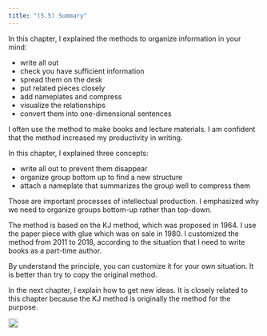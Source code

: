 ```yaml
---
title: "(5.5) Summary"
---
```


In this chapter, I explained the methods to organize information in your mind:

- write all out
- check you have sufficient information
- spread them on the desk
- put related pieces closely
- add nameplates and compress
- visualize the relationships
- convert them into one-dimensional sentences

I often use the method to make books and lecture materials. I am confident that the method increased my productivity in writing.

In this chapter, I explained three concepts:

- write all out to prevent them disappear
- organize group bottom up to find a new structure
- attach a nameplate that summarizes the group well to compress them

Those are important processes of intellectual production. I emphasized why we need to organize groups bottom-up rather than top-down.

The method is based on the KJ method, which was proposed in 1964. I use the paper piece with glue which was on sale in 1980. I customized the method from 2011 to 2018, according to the situation that I need to write books as a part-time author.

By understand the principle, you can customize it for your own situation. It is better than try to copy the original method.

In the next chapter, I explain how to get new ideas. It is closely related to this chapter because the KJ method is originally the method for the purpose.

<img src='https://scrapbox.io/api/pages/nishio-en/en/icon' alt='en.icon' height="19.5"/>